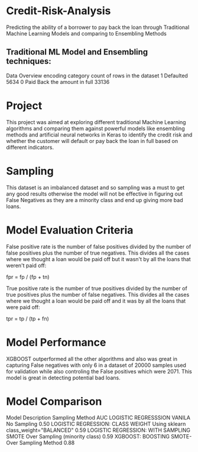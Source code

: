 # Credit-Risk-Analysis
Predicting the ability of a borrower to pay back the loan through Traditional Machine Learning Models and comparing to Ensembling Methods

## Traditional ML Model and Ensembling techniques:

Data Overview
encoding	category	count of rows in the dataset
1	Defaulted	5634
0	Paid Back the amount in full	33136

# Project
This project was aimed at exploring different traditional Machine Learning algorithms and comparing them against powerful models like ensembling methods and artificial neural networks in Keras to identify the credit risk and whether the customer will default or pay back the loan in full based on different indicators.

# Sampling
This dataset is an imbalanced dataset and so sampling was a must to get any good results otherwise the model will not be effective in figuring out False Negatives as they are a minority class and end up giving more bad loans.

# Model Evaluation Criteria
False positive rate is the number of false positives divided by the number of false positives plus the number of true negatives. This divides all the cases where we thought a loan would be paid off but it wasn't by all the loans that weren't paid off:

fpr = fp / (fp + tn)

True positive rate is the number of true positives divided by the number of true positives plus the number of false negatives. This divides all the cases where we thought a loan would be paid off and it was by all the loans that were paid off:

tpr = tp / (tp + fn)

# Model Performance
XGBOOST outperformed all the other algorithms and also was great in capturing False negatives with only 6 in a dataset of 20000 samples used for validation while also controling the False positives which were 2071. This model is great in detecting potential bad loans.

# Model Comparison

Model Description	Sampling Method	AUC
LOGISTIC REGRESSSION VANILA	No Sampling	0.50
LOGISTIC REGRESSION: CLASS WEIGHT	Using sklearn class_weight="BALANCED"	0.59
LOGISTIC REGRESSION: WITH SAMPLING	SMOTE Over Sampling (minority class)	0.59
XGBOOST: BOOSTING	SMOTE-Over Sampling Method	0.88
